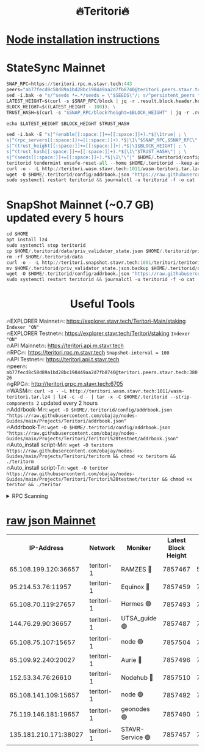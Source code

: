 <h1 align="center"> 🔥Teritori🔥</h1>


[Node installation instructions](https://github.com/obajay/nodes-Guides/tree/main/Projects/Teritori)
=

# StateSync Mainnet
```python
SNAP_RPC=https://teritori.rpc.m.stavr.tech:443
peers="ab77fecd8c58d89a1bd28bc198449aa2d7fb8740@teritori.peers.stavr.tech:38026"
sed -i.bak -e "s/^seeds *=.*/seeds = \"$SEEDS\"/; s/^persistent_peers *=.*/persistent_peers = \"$PEERS\"/" $HOME/.teritorid/config/config.toml
LATEST_HEIGHT=$(curl -s $SNAP_RPC/block | jq -r .result.block.header.height); \
BLOCK_HEIGHT=$((LATEST_HEIGHT - 100)); \
TRUST_HASH=$(curl -s "$SNAP_RPC/block?height=$BLOCK_HEIGHT" | jq -r .result.block_id.hash)

echo $LATEST_HEIGHT $BLOCK_HEIGHT $TRUST_HASH

sed -i.bak -E "s|^(enable[[:space:]]+=[[:space:]]+).*$|\1true| ; \
s|^(rpc_servers[[:space:]]+=[[:space:]]+).*$|\1\"$SNAP_RPC,$SNAP_RPC\"| ; \
s|^(trust_height[[:space:]]+=[[:space:]]+).*$|\1$BLOCK_HEIGHT| ; \
s|^(trust_hash[[:space:]]+=[[:space:]]+).*$|\1\"$TRUST_HASH\"| ; \
s|^(seeds[[:space:]]+=[[:space:]]+).*$|\1\"\"|" $HOME/.teritorid/config/config.toml
teritorid tendermint unsafe-reset-all --home $HOME/.teritorid --keep-addr-book
curl -o - -L http://teritori.wasm.stavr.tech:1011/wasm-teritori.tar.lz4 | lz4 -c -d - | tar -x -C $HOME/.teritorid --strip-components 2
wget -O $HOME/.teritorid/config/addrbook.json "https://raw.githubusercontent.com/obajay/nodes-Guides/main/Projects/Teritori/addrbook.json"
sudo systemctl restart teritorid && journalctl -u teritorid -f -o cat
```

# SnapShot Mainnet (~0.7 GB) updated every 5 hours
```python
cd $HOME
apt install lz4
sudo systemctl stop teritorid
cp $HOME/.teritorid/data/priv_validator_state.json $HOME/.teritorid/priv_validator_state.json.backup
rm -rf $HOME/.teritorid/data
curl -o - -L http://teritori.snapshot.stavr.tech:1001/teritori/teritori-snap.tar.lz4 | lz4 -c -d - | tar -x -C $HOME/.teritorid --strip-components 2
mv $HOME/.teritorid/priv_validator_state.json.backup $HOME/.teritorid/data/priv_validator_state.json
wget -O $HOME/.teritorid/config/addrbook.json "https://raw.githubusercontent.com/obajay/nodes-Guides/main/Projects/Teritori/addrbook.json"
sudo systemctl restart teritorid && journalctl -u teritorid -f -o cat
```
 <h1 align="center"> Useful Tools</h1>

🔥EXPLORER Mainnet🔥:      https://explorer.stavr.tech/Teritori-Main/staking      `Indexer "ON"` \
🔥EXPLORER Testnet🔥:        https://explorer.stavr.tech/Teritori/staking            `Indexer "ON"` \
🔥API Mainnet🔥:                   https://teritori.api.m.stavr.tech \
🔥RPC🔥:                                   https://teritori.rpc.m.stavr.tech                         `Snapshot-interval = 100` \
🔥API Testnet🔥:                     https://teritori.api.t.stavr.tech \
🔥peer🔥:                     `ab77fecd8c58d89a1bd28bc198449aa2d7fb8740@teritori.peers.stavr.tech:38026` \
🔥gRPC🔥:                                http://teritori.grpc.m.stavr.tech:6705 \
🔥WASM🔥: ```curl -o - -L http://teritori.wasm.stavr.tech:1011/wasm-teritori.tar.lz4 | lz4 -c -d - | tar -x -C $HOME/.teritorid --strip-components 2``` updated every 2 hours \
🔥Addrbook-M🔥:    ```wget -O $HOME/.teritorid/config/addrbook.json "https://raw.githubusercontent.com/obajay/nodes-Guides/main/Projects/Teritori/addrbook.json"``` \
🔥Addrbook-T🔥:    ```wget -O $HOME/.teritorid/config/addrbook.json "https://raw.githubusercontent.com/obajay/nodes-Guides/main/Projects/Teritori/Teritori%20testnet/addrbook.json"``` \
🔥Auto_install script-M🔥: ```wget -O teritorm https://raw.githubusercontent.com/obajay/nodes-Guides/main/Projects/Teritori/teritorm && chmod +x teritorm && ./teritorm``` \
🔥Auto_install script-T🔥: ```wget -O teritor https://raw.githubusercontent.com/obajay/nodes-Guides/main/Projects/Teritori/Teritori%20testnet/teritor && chmod +x teritor && ./teritor```

<details>
<summary>RPC Scanning</summary>

<h2 align="center"> We scan nodes in real time every 4 hours. And we provide the final result of RPC endpoints.
We cannot influence the operation of these nodes in any way. </h2>


```python
If Voting Power is higher than 0 --> then the Node is a validator of the network and may be subject to attack and be a potential threat to the chain.
```
```python
We marked such validators with a red symbol
```

</details>

[raw json Mainnet](https://rpc-check.teritorim.stavr.tech/teritorim/rpc-teritorim-result.json)
=



<table><tr><th>IP-Address</th><th>Network</th><th>Moniker</th><th>Latest Block Height</th><th>Earliest Block Height</th><th>Catching Up</th><th>Tx Index</th><th>Voting Power</th><th>Scan Time</th></tr><tr><td>65.108.199.120:36657</td><td>teritori-1</td><td>RAMZES 🔴</td><td>7857467</td><td>5996001</td><td>False</td><td>on</td><td>787912</td><td>2024-03-14T05:02:48.045117571UTC</td></tr><tr><td>95.214.53.76:11957</td><td>teritori-1</td><td>Equinox 🔴</td><td>7857459</td><td>7203180</td><td>False</td><td>on</td><td>1534031</td><td>2024-03-14T05:02:02.926286096UTC</td></tr><tr><td>65.108.70.119:27657</td><td>teritori-1</td><td>Hermes 🟢</td><td>7857493</td><td>7203180</td><td>False</td><td>on</td><td>0</td><td>2024-03-14T05:05:19.479882484UTC</td></tr><tr><td>144.76.29.90:36657</td><td>teritori-1</td><td>UTSA_guide 🟢</td><td>7857487</td><td>7208001</td><td>False</td><td>on</td><td>0</td><td>2024-03-14T05:04:44.699422996UTC</td></tr><tr><td>65.108.75.107:15657</td><td>teritori-1</td><td>node 🟢</td><td>7857504</td><td>7358868</td><td>False</td><td>on</td><td>0</td><td>2024-03-14T05:06:26.730654124UTC</td></tr><tr><td>65.109.92.240:20027</td><td>teritori-1</td><td>Aurie 🔴</td><td>7857496</td><td>7568001</td><td>False</td><td>on</td><td>119310</td><td>2024-03-14T05:05:36.226515174UTC</td></tr><tr><td>152.53.34.76:26610</td><td>teritori-1</td><td>Nodehub 🔴</td><td>7857510</td><td>7580883</td><td>False</td><td>on</td><td>65696</td><td>2024-03-14T05:07:00.606467284UTC</td></tr><tr><td>65.108.141.109:15657</td><td>teritori-1</td><td>node 🟢</td><td>7857492</td><td>7714496</td><td>False</td><td>on</td><td>0</td><td>2024-03-14T05:05:14.411978269UTC</td></tr><tr><td>75.119.146.181:19657</td><td>teritori-1</td><td>geonodes 🟢</td><td>7857490</td><td>7747478</td><td>False</td><td>on</td><td>0</td><td>2024-03-14T05:05:03.694279052UTC</td></tr><tr><td>135.181.210.171:38027</td><td>teritori-1</td><td>STAVR-Service 🟢</td><td>7857457</td><td>7854201</td><td>False</td><td>on</td><td>0</td><td>2024-03-14T05:01:52.319511556UTC</td></tr></table>
